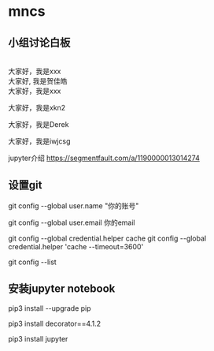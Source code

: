 # mncs
## 小组讨论白板
\
大家好，我是xxx
\
大家好, 我是贺佳皓
\
大家好，我是xxx

大家好，我是xkn2

大家好，我是Derek



大家好，我是iwjcsg


jupyter介绍 https://segmentfault.com/a/1190000013014274

## 设置git
git config --global user.name "你的账号"

git config --global user.email 你的email

git config --global credential.helper cache
git config --global credential.helper 'cache --timeout=3600'

git config --list

## 安装jupyter notebook

pip3 install --upgrade pip

pip3 install decorator==4.1.2

pip3 install jupyter
